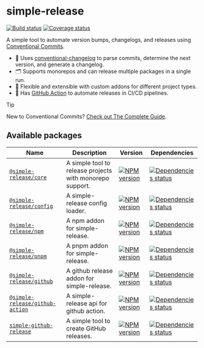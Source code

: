 # simple-release

[![Build status][build]][build-url]
[![Coverage status][coverage]][coverage-url]

[build]: https://img.shields.io/github/actions/workflow/status/TrigenSoftware/simple-release-tools/tests.yml?branch=main
[build-url]: https://github.com/TrigenSoftware/simple-release-tools/actions

[coverage]: https://coveralls.io/repos/github/TrigenSoftware/simple-release/badge.svg?branch=main
[coverage-url]: https://coveralls.io/github/TrigenSoftware/simple-release?branch=main

A simple tool to automate version bumps, changelogs, and releases using [Conventional Commits](https://conventionalcommits.org).

- 📄 Uses [conventional-changelog](https://github.com/conventional-changelog/conventional-changelog) to parse commits, determine the next version, and generate a changelog.
- 🗂️ Supports monorepos and can release multiple packages in a single run.
- 🧩 Flexible and extensible with custom addons for different project types.
- 🚀 Has [GitHub Action](https://github.com/TrigenSoftware/simple-release-action) to automate releases in CI/CD pipelines.

> [!TIP]
> New to Сonventional Сommits? [Check out The Complete Guide](./GUIDE.md).

## Available packages

| Name | Description | Version | Dependencies |
|------|-------------|---------|--------------|
| [`@simple-release/core`](packages/core#readme) | A simple tool to release projects with monorepo support. | [![NPM version][core-npm]][core-npm-url] | [![Dependencies status][core-deps]][core-deps-url] |
| [`@simple-release/config`](packages/config#readme) | A simple-release config loader. | [![NPM version][config-npm]][config-npm-url] | [![Dependencies status][config-deps]][config-deps-url] |
| [`@simple-release/npm`](packages/npm#readme) | A npm addon for simple-release. | [![NPM version][npm-npm]][npm-npm-url] | [![Dependencies status][npm-deps]][npm-deps-url] |
| [`@simple-release/pnpm`](packages/pnpm#readme) | A pnpm addon for simple-release. | [![NPM version][pnpm-npm]][pnpm-npm-url] | [![Dependencies status][pnpm-deps]][pnpm-deps-url] |
| [`@simple-release/github`](packages/github#readme) | A github release addon for simple-release. | [![NPM version][github-npm]][github-npm-url] | [![Dependencies status][github-deps]][github-deps-url] |
| [`@simple-release/github-action`](packages/github-action#readme) | A simple-release api for github action. | [![NPM version][github-action-npm]][github-action-npm-url] | [![Dependencies status][github-action-deps]][github-action-deps-url] |
| [`simple-github-release`](packages/simple-github-release#readme) | A simple tool to create GitHub releases. | [![NPM version][simple-github-release-npm]][simple-github-release-npm-url] | [![Dependencies status][simple-github-release-deps]][simple-github-release-deps-url] |

<!-- core -->

[core-npm]: https://img.shields.io/npm/v/@simple-release/core.svg
[core-npm-url]: https://www.npmjs.com/package/@simple-release/core

[core-deps]: https://img.shields.io/librariesio/release/npm/@simple-release/core
[core-deps-url]: https://libraries.io/npm/@simple-release%2Fcore/tree

<!-- config -->

[config-npm]: https://img.shields.io/npm/v/@simple-release/config.svg
[config-npm-url]: https://www.npmjs.com/package/@simple-release/config

[config-deps]: https://img.shields.io/librariesio/release/npm/@simple-release/config
[config-deps-url]: https://libraries.io/npm/@simple-release%2Fconfig/tree

<!-- npm -->

[npm-npm]: https://img.shields.io/npm/v/@simple-release/npm.svg
[npm-npm-url]: https://www.npmjs.com/package/@simple-release/npm

[npm-deps]: https://img.shields.io/librariesio/release/npm/@simple-release/npm
[npm-deps-url]: https://libraries.io/npm/@simple-release%2Fnpm/tree

<!-- pnpm -->

[pnpm-npm]: https://img.shields.io/npm/v/@simple-release/pnpm.svg
[pnpm-npm-url]: https://www.npmjs.com/package/@simple-release/pnpm

[pnpm-deps]: https://img.shields.io/librariesio/release/npm/@simple-release/pnpm
[pnpm-deps-url]: https://libraries.io/npm/@simple-release%2Fpnpm/tree

<!-- github -->

[github-npm]: https://img.shields.io/npm/v/@simple-release/github.svg
[github-npm-url]: https://www.npmjs.com/package/@simple-release/github

[github-deps]: https://img.shields.io/librariesio/release/npm/@simple-release/github
[github-deps-url]: https://libraries.io/npm/@simple-release%2Fgithub/tree

<!-- github-action -->

[github-action-npm]: https://img.shields.io/npm/v/@simple-release/github-action.svg
[github-action-npm-url]: https://www.npmjs.com/package/@simple-release/github-action

[github-action-deps]: https://img.shields.io/librariesio/release/npm/@simple-release/github-action
[github-action-deps-url]: https://libraries.io/npm/@simple-release%2Fgithub-action/tree

<!-- simple-github-release -->

[simple-github-release-npm]: https://img.shields.io/npm/v/simple-github-release.svg
[simple-github-release-npm-url]: https://www.npmjs.com/package/simple-github-release

[simple-github-release-deps]: https://img.shields.io/librariesio/release/npm/simple-github-release
[simple-github-release-deps-url]: https://libraries.io/npm/simple-github-release/tree
